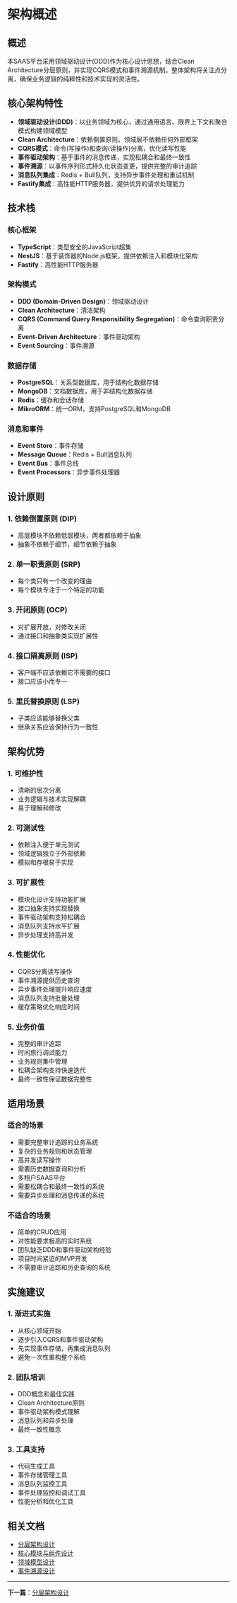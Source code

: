 # 架构概述

## 概述

本SAAS平台采用领域驱动设计(DDD)作为核心设计思想，结合Clean Architecture分层原则，并实现CQRS模式和事件溯源机制。整体架构将关注点分离，确保业务逻辑的纯粹性和技术实现的灵活性。

## 核心架构特性

- **领域驱动设计(DDD)**：以业务领域为核心，通过通用语言、限界上下文和聚合模式构建领域模型
- **Clean Architecture**：依赖倒置原则，领域层不依赖任何外部框架
- **CQRS模式**：命令(写操作)和查询(读操作)分离，优化读写性能
- **事件驱动架构**：基于事件的消息传递，实现松耦合和最终一致性
- **事件溯源**：以事件序列形式持久化状态变更，提供完整的审计追踪
- **消息队列集成**：Redis + Bull队列，支持异步事件处理和重试机制
- **Fastify集成**：高性能HTTP服务器，提供优异的请求处理能力

## 技术栈

### 核心框架

- **TypeScript**：类型安全的JavaScript超集
- **NestJS**：基于装饰器的Node.js框架，提供依赖注入和模块化架构
- **Fastify**：高性能HTTP服务器

### 架构模式

- **DDD (Domain-Driven Design)**：领域驱动设计
- **Clean Architecture**：清洁架构
- **CQRS (Command Query Responsibility Segregation)**：命令查询职责分离
- **Event-Driven Architecture**：事件驱动架构
- **Event Sourcing**：事件溯源

### 数据存储

- **PostgreSQL**：关系型数据库，用于结构化数据存储
- **MongoDB**：文档数据库，用于非结构化数据存储
- **Redis**：缓存和会话存储
- **MikroORM**：统一ORM，支持PostgreSQL和MongoDB

### 消息和事件

- **Event Store**：事件存储
- **Message Queue**：Redis + Bull消息队列
- **Event Bus**：事件总线
- **Event Processors**：异步事件处理器

## 设计原则

### 1. 依赖倒置原则 (DIP)

- 高层模块不依赖低层模块，两者都依赖于抽象
- 抽象不依赖于细节，细节依赖于抽象

### 2. 单一职责原则 (SRP)

- 每个类只有一个改变的理由
- 每个模块专注于一个特定的功能

### 3. 开闭原则 (OCP)

- 对扩展开放，对修改关闭
- 通过接口和抽象类实现扩展性

### 4. 接口隔离原则 (ISP)

- 客户端不应该依赖它不需要的接口
- 接口应该小而专一

### 5. 里氏替换原则 (LSP)

- 子类应该能够替换父类
- 继承关系应该保持行为一致性

## 架构优势

### 1. 可维护性

- 清晰的层次分离
- 业务逻辑与技术实现解耦
- 易于理解和修改

### 2. 可测试性

- 依赖注入便于单元测试
- 领域逻辑独立于外部依赖
- 模拟和存根易于实现

### 3. 可扩展性

- 模块化设计支持功能扩展
- 接口抽象支持实现替换
- 事件驱动架构支持松耦合
- 消息队列支持水平扩展
- 异步处理支持高并发

### 4. 性能优化

- CQRS分离读写操作
- 事件溯源提供历史查询
- 异步事件处理提升响应速度
- 消息队列支持批量处理
- 缓存策略优化响应时间

### 5. 业务价值

- 完整的审计追踪
- 时间旅行调试能力
- 业务规则集中管理
- 松耦合架构支持快速迭代
- 最终一致性保证数据完整性

## 适用场景

### 适合的场景

- 需要完整审计追踪的业务系统
- 复杂的业务规则和状态管理
- 高并发读写操作
- 需要历史数据查询和分析
- 多租户SAAS平台
- 需要松耦合和最终一致性的系统
- 需要异步处理和消息传递的系统

### 不适合的场景

- 简单的CRUD应用
- 对性能要求极高的实时系统
- 团队缺乏DDD和事件驱动架构经验
- 项目时间紧迫的MVP开发
- 不需要审计追踪和历史查询的系统

## 实施建议

### 1. 渐进式实施

- 从核心领域开始
- 逐步引入CQRS和事件驱动架构
- 先实现事件存储，再集成消息队列
- 避免一次性重构整个系统

### 2. 团队培训

- DDD概念和最佳实践
- Clean Architecture原则
- 事件驱动架构模式理解
- 消息队列和异步处理
- 最终一致性概念

### 3. 工具支持

- 代码生成工具
- 事件存储管理工具
- 消息队列监控工具
- 事件处理监控和调试工具
- 性能分析和优化工具

## 相关文档

- [分层架构设计](./02-layered-architecture.md)
- [核心模块与组件设计](./03-core-modules.md)
- [领域模型设计](./04-domain-models.md)
- [事件溯源设计](./07-event-sourcing.md)

---

**下一篇**：[分层架构设计](./02-layered-architecture.md)
